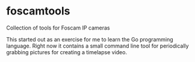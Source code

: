 foscamtools
===========

Collection of tools for Foscam IP cameras

This started out as an exercise for me to learn the Go programming language.
Right now it contains a small command line tool for periodically grabbing pictures for creating a timelapse video.

